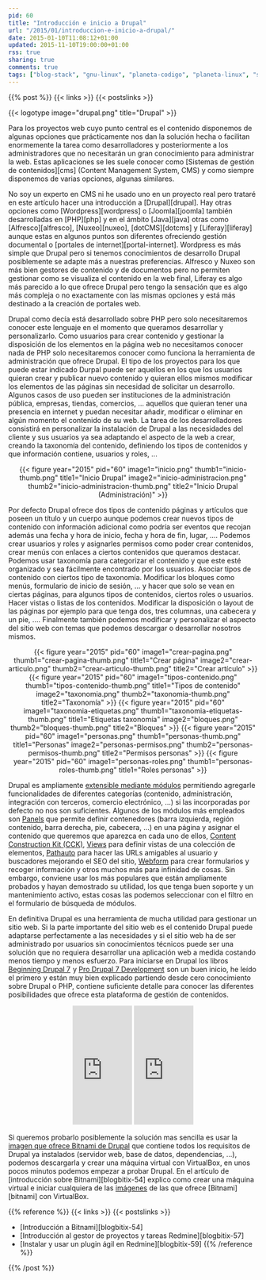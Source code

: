 ```yaml
---
pid: 60
title: "Introducción e inicio a Drupal"
url: "/2015/01/introduccion-e-inicio-a-drupal/"
date: 2015-01-10T11:08:12+01:00
updated: 2015-11-10T19:00:00+01:00
rss: true
sharing: true
comments: true
tags: ["blog-stack", "gnu-linux", "planeta-codigo", "planeta-linux", "software", "software-libre"]
---
```


{{% post %}}
{{< links >}}
{{< postslinks >}}

{{< logotype image="drupal.png" title="Drupal" >}}

Para los proyectos web cuyo punto central es el contenido disponemos de algunas opciones que prácticamente nos dan la solución hecha o facilitan enormemente la tarea como desarrolladores y posteriormente a los administradores que no necesitarán un gran conocimiento para administrar la web. Estas aplicaciones se les suele conocer como [Sistemas de gestión de contenidos][cms] (Content Management System, CMS) y como siempre disponemos de varias opciones, algunas similares.

No soy un experto en CMS ni he usado uno en un proyecto real pero trataré en este artículo hacer una introducción a [Drupal][drupal]. Hay otras opciones como [Wordpress][wordpress] o [Joomla][joomla] también desarrolladas en [PHP][php] y en el ámbito [Java][java] otras como [Alfresco][alfresco], [Nuxeo][nuxeo], [dotCMS][dotcms] y [Liferay][liferay] aunque estas en algunos puntos son diferentes ofreciendo gestión documental o [portales de internet][portal-internet]. Wordpress es más simple que Drupal pero si tenemos conocimientos de desarrollo Drupal posiblemente se adapte más a nuestras preferencias. Alfresco y Nuxeo son más bien gestores de contenido y de documentos pero no permiten gestionar como se visualiza el contenido en la web final, Liferay es algo más parecido a lo que ofrece Drupal pero tengo la sensación que es algo más compleja o no exactamente con las mismas opciones y está más destinado a la creación de portales web.

Drupal como decía está desarrollado sobre PHP pero solo necesitaremos conocer este lenguaje en el momento que queramos desarrollar y personalizarlo. Como usuarios para crear contenido y gestionar la disposición de los elementos en la página web no necesitamos conocer nada de PHP solo necesitaremos conocer como funciona la herramienta de administración que ofrece Drupal. El tipo de los proyectos para los que puede estar indicado Durpal puede ser aquellos en los que los usuarios quieran crear y publicar nuevo contenido y quieran ellos mismos modificar los elementos de las páginas sin necesidad de solicitar un desarrollo. Algunos casos de uso pueden ser instituciones de la administración pública, empresas, tiendas, comercios, ... aquellos que quieran tener una presencia en internet y puedan necesitar añadir, modificar o eliminar en algún momento el contenido de su web. La tarea de los desarrolladores consistirá en personalizar la instalación de Drupal a las necesidades del cliente y sus usuarios ya sea adaptando el aspecto de la web a crear, creando la taxonomía del contenido, definiendo los tipos de contenidos y que información contiene, usuarios y roles, ...

<div class="media" style="text-align: center;">
	{{< figure year="2015" pid="60"
    	image1="inicio.png" thumb1="inicio-thumb.png" title1="Inicio Drupal"
    	image2="inicio-administracion.png" thumb2="inicio-administracion-thumb.png" title2="Inicio Drupal (Administración)" >}}
</div>

Por defecto Drupal ofrece dos tipos de contenido páginas y artículos que poseen un título y un cuerpo aunque podemos crear nuevos tipos de contenido con información adicional como podría ser eventos que recojan además una fecha y hora de inicio, fecha y hora de fin, lugar, .... Podemos crear usuarios y roles y asignarles permisos como poder crear contenidos, crear menús con enlaces a ciertos contenidos que queramos destacar. Podemos usar taxonomía para categorizar el contenido y que este esté organizado y sea fácilmente encontrado por los usuarios. Asociar tipos de contenido con ciertos tipo de taxonomía. Modificar los bloques como menús, formulario de inicio de sesión, ... y hacer que solo se vean en ciertas páginas, para algunos tipos de contenidos, ciertos roles o usuarios. Hacer vistas o listas de los contenidos. Modificar la disposición o layout de las páginas por ejemplo para que tenga dos, tres columnas, una cabecera y un pie, .... Finalmente también podemos modificar y personalizar el aspecto del sitio web con temas que podemos descargar o desarrollar nosotros mismos.

<div class="media" style="text-align: center;">
	{{< figure year="2015" pid="60"
    	image1="crear-pagina.png" thumb1="crear-pagina-thumb.png" title1="Crear página"
    	image2="crear-articulo.png" thumb2="crear-articulo-thumb.png" title2="Crear artículo" >}}
	{{< figure year="2015" pid="60"
    	image1="tipos-contenido.png" thumb1="tipos-contenido-thumb.png" title1="Tipos de contenido"
    	image2="taxonomia.png" thumb2="taxonomia-thumb.png" title2="Taxonomía" >}}
	{{< figure year="2015" pid="60"
    	image1="taxonomia-etiquetas.png" thumb1="taxonomia-etiquetas-thumb.png" title1="Etiquetas taxonomía"
    	image2="bloques.png" thumb2="bloques-thumb.png" title2="Bloques" >}}
	{{< figure year="2015" pid="60"
    	image1="personas.png" thumb1="personas-thumb.png" title1="Personas"
    	image2="personas-permisos.png" thumb2="personas-permisos-thumb.png" title2="Permisos personas" >}}
	{{< figure year="2015" pid="60"
    	image1="personas-roles.png" thumb1="personas-roles-thumb.png" title1="Roles personas" >}}
</div>

Drupal es ampliamente [extensible mediante módulos](https://www.drupal.org/project/project_module) permitiendo agregarle funcionalidades de diferentes categorías (contenido, administración, integración con terceros, comercio electrónico, ...) si las incorporadas por defecto no nos son suficientes. Algunos de  los módulos más empleados son [Panels](https://www.drupal.org/project/panels) que permite definir contenedores (barra izquierda, región contenido, barra derecha, pie, cabecera, ...) en una página y asignar el contenido que queremos que aparezca en cada uno de ellos, [Content Construction Kit (CCK)](https://www.drupal.org/project/cck), [Views](https://www.drupal.org/project/views) para definir vistas de una colección de elementos, [Pathauto](https://www.drupal.org/project/pathauto) para hacer las URLs amigables al usuario y buscadores mejorando el SEO del sitio, [Webform](https://www.drupal.org/project/webform) para crear formularios y recoger información y otros muchos más para infinidad de cosas. Sin embargo, conviene usar los más populares que están ampliamente probados y hayan demostrado su utilidad, los que tenga buen soporte y un mantenimiento activo, estas cosas las podemos seleccionar con el filtro en el formulario de búsqueda de módulos.

En definitiva Drupal es una herramienta de mucha utilidad para gestionar un sitio web. Si la parte importante del sitio web es el contenido Drupal puede adaptarse perfectamente a las necesidades y si el sitio web ha de ser administrado por usuarios sin conocimientos técnicos puede ser una solución que no requiera desarrollar una aplicación web a medida costando menos tiempo y menos esfuerzo. Para iniciarse en Drupal los libros <a href="http://www.amazon.es/gp/product/1430228598/ref=as_li_ss_tl?ie=UTF8&camp=3626&creative=24822&creativeASIN=1430228598&linkCode=as2&tag=blobit-21">Beginning Drupal 7</a><img src="https://ir-es.amazon-adsystem.com/e/ir?t=blobit-21&l=as2&o=30&a=1430228598" width="1" height="1" border="0" alt="" style="border:none !important; margin:0px !important;">
 y <a href="http://www.amazon.es/gp/product/1430228385/ref=as_li_ss_tl?ie=UTF8&camp=3626&creative=24822&creativeASIN=1430228385&linkCode=as2&tag=blobit-21">Pro Drupal 7 Development</a><img src="https://ir-es.amazon-adsystem.com/e/ir?t=blobit-21&l=as2&o=30&a=1430228385" width="1" height="1" border="0" alt="" style="border:none !important; margin:0px !important;">
 son un buen inicio, he leído el primero y están muy bien explicado partiendo desde cero conocimiento sobre Drupal o PHP, contiene suficiente detalle para conocer las diferentes posibilidades que ofrece esta plataforma de gestión de contenidos.

<div class="media-amazon" style="text-align: center;">
	<iframe src="https://rcm-eu.amazon-adsystem.com/e/cm?lt1=_blank&bc1=000000&IS2=1&bg1=FFFFFF&fc1=000000&lc1=0000FF&t=blobit-21&o=30&p=8&l=as4&m=amazon&f=ifr&ref=ss_til&asins=1430228598&internal=1" style="width:120px;height:240px;" scrolling="no" marginwidth="0" marginheight="0" frameborder="0"></iframe>
	<iframe src="https://rcm-eu.amazon-adsystem.com/e/cm?lt1=_blank&bc1=000000&IS2=1&bg1=FFFFFF&fc1=000000&lc1=0000FF&t=blobit-21&o=30&p=8&l=as4&m=amazon&f=ifr&ref=ss_til&asins=1430228385&internal=1" style="width:120px;height:240px;" scrolling="no" marginwidth="0" marginheight="0" frameborder="0"></iframe>
</div>

Si queremos probarlo posiblemente la solución mas sencilla es usar la [imagen que ofrece Bitnami de Drupal](https://bitnami.com/stack/drupal) que contiene todos los requisitos de Drupal ya instalados (servidor web, base de datos, dependencias, ...), podemos descargarla y crear una máquina virtual con VirtualBox, en unos pocos minutos podemos empezar a probar Drupal. En el artículo de [introducción sobre Bitnami][blogbitix-54] explico como crear una máquina virtual e iniciar cualquiera de las [imágenes](https://bitnami.com/stacks) de las que ofrece [Bitnami][bitnami] con VirtualBox.

{{% reference %}}
{{< links >}}
{{< postslinks >}}
* [Introducción a Bitnami][blogbitix-54]
* [Introducción al gestor de proyectos y tareas Redmine][blogbitix-57]
* [Instalar y usar un plugin ágil en Redmine][blogbitix-59]
{{% /reference %}}

{{% /post %}}
